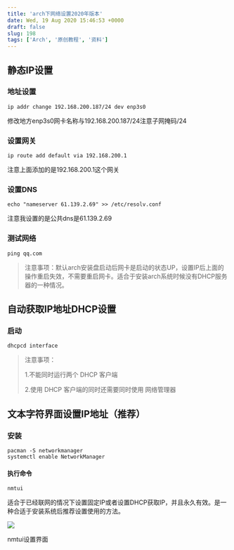 ```yaml
---
title: 'arch下网络设置2020年版本'
date: Wed, 19 Aug 2020 15:46:53 +0000
draft: false
slug: 198 
tags: ['Arch', '原创教程', '资料']
---
```


静态IP设置
------

### 地址设置

```
ip addr change 192.168.200.187/24 dev enp3s0
```

修改地方enp3s0网卡名称与192.168.200.187/24注意子网掩码/24

### 设置网关

```
ip route add default via 192.168.200.1
```

注意上面添加的是192.168.200.1这个网关

### 设置DNS

```
echo "nameserver 61.139.2.69" >> /etc/resolv.conf
```

注意我设置的是公共dns是61.139.2.69

### 测试网络

```
ping qq.com
```

> 注意事项：默认arch安装盘启动后网卡是启动的状态UP，设置IP后上面的操作重启失效，不需要重启网卡。适合于安装arch系统时候没有DHCP服务器的一种情况。

**自动获取IP地址DHCP设置**
------------------

### 启动

```
dhcpcd interface
```

> 注意事项：
> 
> 1.不能同时运行两个 DHCP 客户端
> 
> 2.使用 DHCP 客户端的同时还需要同时使用 网络管理器

文本字符界面设置IP地址（推荐）
----------------

### 安装

```
pacman -S networkmanager
systemctl enable NetworkManager
```

#### 执行命令

```
nmtui
```

适合于已经联网的情况下设置固定IP或者设置DHCP获取IP，并且永久有效。是一种合适于安装系统后推荐设置使用的方法。

![](https://gao4.top/wp-content/uploads/2020/08/timg-3.jpeg)

nmtui设置界面